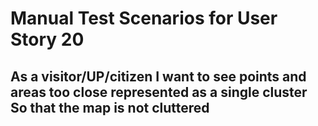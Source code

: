 # Manual Test Scenarios for User Story 20

## As a visitor/UP/citizen I want to see points and areas too close represented as a single cluster So that the map is not cluttered

